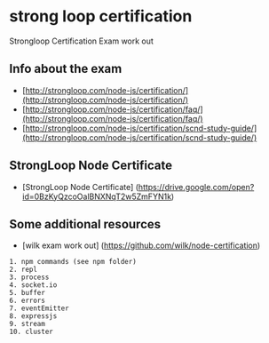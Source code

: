 # strong loop сertification
Strongloop Certification Exam work out

## Info about the exam

  - [http://strongloop.com/node-js/certification/](http://strongloop.com/node-js/certification/)
  - [http://strongloop.com/node-js/certification/faq/](http://strongloop.com/node-js/certification/faq/)
  - [http://strongloop.com/node-js/certification/scnd-study-guide/](http://strongloop.com/node-js/certification/scnd-study-guide/)

## StrongLoop Node Certificate

  - [StrongLoop Node Certificate] (https://drive.google.com/open?id=0BzKyQzcoOalBNXNqT2w5ZmFYN1k)

## Some additional resources

  - [wilk exam work out] (https://github.com/wilk/node-certification)


```
1. npm commands (see npm folder)
2. repl
3. process
4. socket.io
5. buffer
6. errors
7. eventEmitter
8. expressjs
9. stream
10. cluster
```
